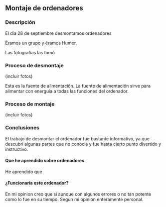 ## Montaje de ordenadores

### Descripción

El día 28 de septiembre desmontamos ordenadores

Éramos un grupo y éramos Humer, 

Las fotografías las tomó 


### Proceso de desmontaje


(incluir fotos)

Esta es la fuente de alimentación. La fuente de alimentación sirve para alimentar con energuia a todas las funciones del ordenador.

### Proceso de montaje

(incluir fotos)

###  Conclusiones
El trabajo de desmontar el ordenador fue bastante informativo, ya que descubri algunas partes que no conocia y fue hasta cierto punto divertido y instructivo.

#### Que he aprendido sobre ordenadores
He aprendido que 

#### ¿Funcionaría este ordenador? 
En mi opinion creo que si aunque con algunos errores o no tan potente como lo fue en su tiempo. Segun mi opinion enteramente personal.



